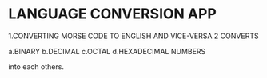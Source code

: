 # LANGUAGE CONVERSION APP

1.CONVERTING MORSE CODE TO ENGLISH AND VICE-VERSA
2 CONVERTS 

   a.BINARY
   b.DECIMAL
   c.OCTAL
   d.HEXADECIMAL NUMBERS
  
  into each others.
     
